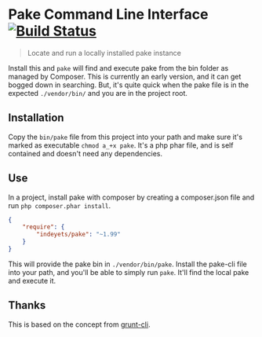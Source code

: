 # Pake Command Line Interface [![Build Status](https://travis-ci.org/there4/pake-cli.png?branch=master)](https://travis-ci.org/there4/pake-cli)
> Locate and run a locally installed pake instance

Install this and `pake` will find and execute pake from the bin folder as managed by Composer. This is currently an early version, and it can get bogged down in searching. But, it's quite quick when the pake file is in the expected `./vendor/bin/` and you are in the project root.


## Installation

Copy the `bin/pake` file from this project into your path and make sure it's marked as executable `chmod a_+x pake`. It's a php phar file, and is self contained and doesn't need any dependencies.

## Use

In a project, install pake with composer by creating a composer.json file and run `php composer.phar install`.

````json
{
    "require": {
        "indeyets/pake": "~1.99"
    }
}
````

This will provide the pake bin in `./vendor/bin/pake`. Install the pake-cli file into your path, and you'll be able to simply run `pake`. It'll find the local pake and execute it.

## Thanks

This is based on the concept from [grunt-cli][gcli].

[gcli]: https://github.com/gruntjs/grunt-cli
